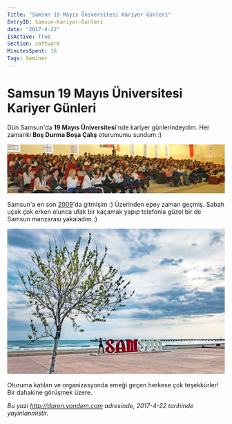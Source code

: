 ```yaml
---
Title: "Samsun 19 Mayıs Üniversitesi Kariyer Günleri"
EntryID: Samsun-Kariyer-Gunleri
date: "2017-4-22"
IsActive: True
Section: software
MinutesSpent: 16
Tags: Seminer
---
```

# Samsun 19 Mayıs Üniversitesi Kariyer Günleri
Dün Samsun'da **19 Mayıs Üniversitesi**'nde kariyer günlerindeydim. Her zamanki **Boş Durma Boşa Çalış** oturumumu sundum :) 

![19 Mayıs Üniversitesi Kariyer Günleri oturumum](media/Samsun-Kariyer-Gunleri/samsun-oturum.jpg)

Samsun'a en son [2009](http://daron.yondem.com/software/post/d2c1adbb-9c83-4acb-941e-a43d497970c7)'da gitmişim :) Üzerinden epey zaman geçmiş. Sabah uçak çok erken olunca ufak bir kaçamak yapıp telefonla güzel bir de Samsun manzarası yakaladım :)

![19 Mayıs Üniversitesi Kariyer Günleri oturumum](media/Samsun-Kariyer-Gunleri/samsun-manzara.jpg)

Oturuma katılan ve organizasyonda emeği geçen herkese çok teşekkürler! Bir dahakine görüşmek üzere.

*Bu yazi http://daron.yondem.com adresinde, 2017-4-22 tarihinde yayinlanmistir.*

